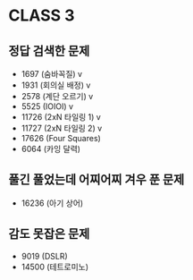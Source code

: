 # CLASS 3

## 정답 검색한 문제

-   1697 (숨바꼭질) v
-   1931 (회의실 배정) v
-   2578 (계단 오르기) v
-   5525 (IOIOI) v
-   11726 (2xN 타일링 1) v
-   11727 (2xN 타일링 2) v
-   17626 (Four Squares)
-   6064 (카잉 달력)

## 풀긴 풀었는데 어찌어찌 겨우 푼 문제

-   16236 (아기 상어)

## 감도 못잡은 문제

-   9019 (DSLR)
-   14500 (테트로미노)
